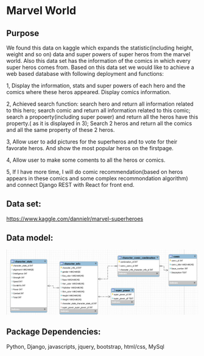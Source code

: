 # Marvel World

## Purpose
 We found this data on kaggle which expands the statistic(including height, weight and so on) data and super powers of super heros from the marvel world. Also this data set has the information of the comics in which every super heros comes from. Based on this data set we would like to achieve a web based database with following deployment and functions:

 1, Display the information, stats and super powers of each hero and the comics where these heros appeared. Display comics information. 

 2, Achieved search function: search hero and return all information related to this hero; search comic and return all information related to this comic; search a propoerty(including super power) and return all the heros have this property.( as it is displayed in 3); Search 2 heros and return all the comics and all the same property of these 2 heros.
 
 3, Allow user to add pictures for the superheros and to vote for their favorate heros. And show the most popular heros on the firstpage.
 
 4, Allow user to make some coments to all the heros or comics.
 
 5, If I have more time, I will do comic recommendation(based on heros appears in these comics and some complex recommondation algorithm) and connect Django REST with React for front end.
 
## Data set:
 https://www.kaggle.com/dannielr/marvel-superheroes

## Data model:
![data model](/static/img/data_model.png)

## Package Dependencies:
Python, Django, javascripts, jquery, bootstrap, html/css, MySql
